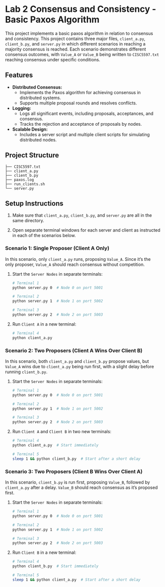 # Lab 2 Consensus and Consistency - Basic Paxos Algorithm 

This project implements a basic paxos algorithm in relation to consensus and consistency. This project contains three major files, `client_a.py`, `client_b.py`, and `server.py` in which different scenarios in reaching a majority consensus is reached. Each scenario demonstrates different consensus outcomes, with `Value_A` or `Value_B` being written to `CISC5597.txt` reaching consensus under specific conditions.

## Features
- **Distributed Consensus:**
  - Implements the Paxos algorithm for achieving consensus in distributed systems.
  - Supports multiple proposal rounds and resolves conflicts.
- **Logging:**
  - Logs all significant events, including proposals, acceptances, and consensus.
  - Tracks the rejection and acceptance of proposals by nodes.
- **Scalable Design:**
  - Includes a server script and multiple client scripts for simulating distributed nodes.

## Project Structure

```plaintext
├── CISC5597.txt
├── client_a.py
├── client_b.py
├── paxos.log
├── run_clients.sh
└── server.py
```

## Setup Instructions

1. Make sure that `client_a.py`, `client_b.py`, and `server.py` are all in the same directory.
  
2. Open separate terminal windows for each server and client as instructed in each of the scenarios below.

  ### Scenario 1: Single Proposer (Client A Only)

  In this scenario, only `client_a.py` runs, proposing `Value_A`. Since it’s the only proposer, `Value_A` should reach consensus without competition.

  1. Start the `Server Nodes` in separate terminals:

     ```bash
     # Terminal 1
     python server.py 0  # Node 0 on port 5001

     # Terminal 2
     python server.py 1  # Node 1 on port 5002

     # Terminal 3
     python server.py 2  # Node 2 on port 5003
     ```

  2. Run `Client A` in a new terminal:

     ```bash
     # Terminal 4
     python client_a.py
     ```

  ### Scenario 2: Two Proposers (Client A Wins Over Client B)

  In this scenario, both `client_a.py` and `client_b.py` propose values, but `Value_A` wins due to `client_a.py` being run first, with a slight delay before running `client_b.py`.

  1. Start the `Server Nodes` in separate terminals:

     ```bash
     # Terminal 1
     python server.py 0  # Node 0 on port 5001

     # Terminal 2
     python server.py 1  # Node 1 on port 5002

     # Terminal 3
     python server.py 2  # Node 2 on port 5003
     ```

  2. Run `Client A` and `Client B` in two new terminals:

     ```bash
     # Terminal 4
     python client_a.py  # Start immediately

     # Terminal 5 
     sleep 1 && python client_b.py  # Start after a short delay
     ```

  ### Scenario 3: Two Proposers (Client B Wins Over Client A)

  In this scenario, `client_b.py` is run first, proposing `Value_B`, followed by `client_a.py` after a delay. `Value_B` should reach consensus as it’s proposed first.

  1. Start the `Server Nodes` in separate terminals:

     ```bash
     # Terminal 1
     python server.py 0  # Node 0 on port 5001

     # Terminal 2
     python server.py 1  # Node 1 on port 5002

     # Terminal 3
     python server.py 2  # Node 2 on port 5003
     ```

  2. Run `Client B` in a new terminal:

     ```bash
     # Terminal 4
     python client_b.py  # Start immediately

     # Terminal 5
     sleep 1 && python client_a.py  # Start after a short delay
     ```

